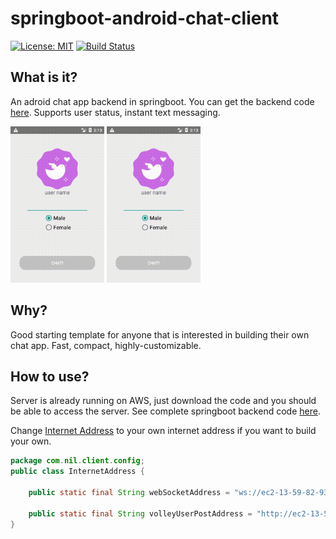 # springboot-android-chat-client

[![License: MIT](https://img.shields.io/badge/License-MIT-yellow.svg)](https://opensource.org/licenses/MIT) [![Build Status](https://travis-ci.org/Fnil/springboot-android-chat-client.svg?branch=master)](https://travis-ci.org/Fnil/springboot-android-chat-client)

## What is it?

An adroid chat app backend in springboot. You can get the backend code [here](https://github.com/Fnil/springboot-android-chat-server). Supports user status, instant text messaging. 



<img src="https://github.com/Fnil/springboot-android-chat-client/blob/master/screenshot/demo1.gif?raw=true" alt="A screenshot illustratrating the UI of the app" width="150" style="display: inline; "/> <img src="https://github.com/Fnil/springboot-android-chat-client/blob/master/screenshot/demo2.gif?raw=true" alt="A screenshot illustratrating the UI of the app" width="150" style="display: inline; "/>

## Why?

Good starting template for anyone that is interested in building their own chat app. Fast, compact, highly-customizable.

## How to use?

Server is already running on AWS, just download the code and you should be able to access the server. See complete springboot backend code [here](https://github.com/Fnil/springboot-android-chat-server).

Change [Internet Address](https://github.com/Fnil/springboot-android-chat-client/blob/master/app/src/main/java/com/nil/client/config/InternetAddress.java) to your own internet address if you want to build your own. 

```java
package com.nil.client.config;
public class InternetAddress {
    
    public static final String webSocketAddress = "ws://ec2-13-59-82-93.us-east-2.compute.amazonaws.com:8080/my-ws/websocket";

    public static final String volleyUserPostAddress = "http://ec2-13-59-82-93.us-east-2.compute.amazonaws.com:8080/api/users/post";
}


```
